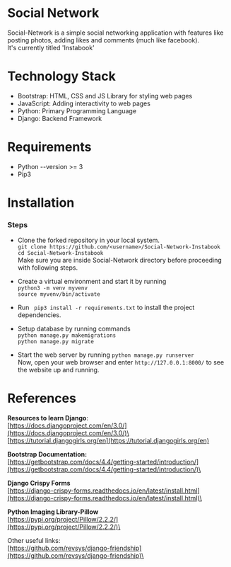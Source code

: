
# Social Network
Social-Network is a simple social networking application with features like posting photos, adding likes and comments (much like facebook).\
It's currently titled 'Instabook'
# Technology Stack

* Bootstrap: HTML, CSS and JS Library for styling web pages
* JavaScript: Adding interactivity to web pages
* Python: Primary Programming Language
* Django: Backend Framework

# Requirements
* Python --version >= 3
* Pip3

# Installation
### Steps ###
* Clone the forked repository in your local system.\
```git clone https://github.com/<username>/Social-Network-Instabook```\
```cd Social-Network-Instabook```\
Make sure you are inside Social-Network directory before proceeding with following steps.

* Create a virtual environment and start it by running\
```python3 -m venv myvenv```\
```source myvenv/bin/activate```

* Run ``` pip3 install -r requirements.txt``` to install the project dependencies.

* Setup database by running commands\
```python manage.py makemigrations```\
```python manage.py migrate```

* Start the web server by running ```python manage.py runserver```\
Now, open your web browser and enter ```http://127.0.0.1:8000/``` to see the website up and running.


# References
**Resources to learn Django**:\
[https://docs.djangoproject.com/en/3.0/](https://docs.djangoproject.com/en/3.0/)\
[https://tutorial.djangogirls.org/en](https://tutorial.djangogirls.org/en)

**Bootstrap Documentation:**\
[https://getbootstrap.com/docs/4.4/getting-started/introduction/](https://getbootstrap.com/docs/4.4/getting-started/introduction/)\

**Django Crispy Forms**\
[https://django-crispy-forms.readthedocs.io/en/latest/install.html](https://django-crispy-forms.readthedocs.io/en/latest/install.html)\

**Python Imaging Library-Pillow**\
[https://pypi.org/project/Pillow/2.2.2/](https://pypi.org/project/Pillow/2.2.2/)\

Other useful links:\
[https://github.com/revsys/django-friendship](https://github.com/revsys/django-friendship)\
